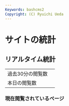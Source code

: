 ```yaml
---
Keywords: bashcms2
Copyright: (C) Ryuichi Ueda
---
```



# サイトの統計


## リアルタイム統計

|||
|--------|-------:|
|過去30分の閲覧数| <span id="lastmin" style="font-size:200%"></span> |
|本日の閲覧数| <span id="todayvisit" style="font-size:200%"></span> |


### 現在閲覧されているページ

<span id="lastvisit"></span>

<script>
function lastvisit(num){
    var httpReq = new XMLHttpRequest();
    httpReq.onreadystatechange = function(){
        if(httpReq.readyState != 4 || httpReq.status != 200)
            return;

        document.getElementById("lastvisit").innerHTML = httpReq.responseText;
   }
    var url = "/analyzer/lastvisit.cgi?num=" + num;
    httpReq.open("GET",url,true);
    httpReq.send(null);
}

function lastmin(min){
    var httpReq = new XMLHttpRequest();
    httpReq.onreadystatechange = function(){
        if(httpReq.readyState != 4 || httpReq.status != 200)
            return;

        document.getElementById("lastmin").innerHTML = httpReq.responseText;
   }
    var url = "/analyzer/lastmin.cgi?min=" + min;
    httpReq.open("GET",url,true);
    httpReq.send(null);
}

function todayvisit(){
    var httpReq = new XMLHttpRequest();
    httpReq.onreadystatechange = function(){
        if(httpReq.readyState != 4 || httpReq.status != 200)
            return;

        document.getElementById("todayvisit").innerHTML = httpReq.responseText;
   }
    var url = "/analyzer/todayvisit.cgi?d=" + new Date();
    httpReq.open("GET",url,true);
    httpReq.send(null);
}


lastmin(30);
lastvisit(10);
todayvisit(10);

setInterval(lastvisit, 3000, 10);
setInterval(todayvisit, 3000, 10);
setInterval(lastmin, 3000, 30);
</script>
